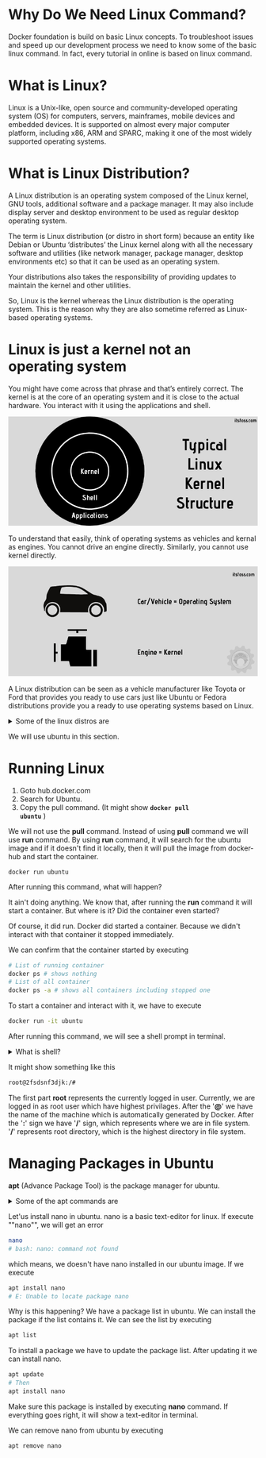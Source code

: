 # Why Do We Need Linux Command?
Docker foundation is build on basic Linux concepts. To troubleshoot issues and speed up our development process we need to know some of the basic linux command. In fact, every tutorial in online is based on linux command.

# What is Linux?
Linux is a Unix-like, open source and community-developed operating system (OS) for computers, servers, mainframes, mobile devices and embedded devices. It is supported on almost every major computer platform, including x86, ARM and SPARC, making it one of the most widely supported operating systems.

# What is Linux Distribution?
A Linux distribution is an operating system composed of the Linux kernel, GNU tools, additional software and a package manager. It may also include display server and desktop environment to be used as regular desktop operating system.

The term is Linux distribution (or distro in short form) because an entity like Debian or Ubuntu ‘distributes’ the Linux kernel along with all the necessary software and utilities (like network manager, package manager, desktop environments etc) so that it can be used as an operating system.

Your distributions also takes the responsibility of providing updates to maintain the kernel and other utilities.

So, Linux is the kernel whereas the Linux distribution is the operating system. This is the reason why they are also sometime referred as Linux-based operating systems.

# Linux is just a kernel not an operating system
You might have come across that phrase and that’s entirely correct. The kernel is at the core of an operating system and it is close to the actual hardware. You interact with it using the applications and shell.

![linux_structure](distro1.webp)

To understand that easily, think of operating systems as vehicles and kernal as engines. You cannot drive an engine directly. Similarly, you cannot use kernel directly.

![linux_kernel](distro2.png)

A Linux distribution can be seen as a vehicle manufacturer like Toyota or Ford that provides you ready to use cars just like Ubuntu or Fedora distributions provide you a ready to use operating systems based on Linux.

<details>
<summary>
Some of the linux distros are
</summary>

- Ubuntu
- Debian
- Alpine
- Fedora
- CentOS
</details>

We will use ubuntu in this section.

# Running Linux
1. Goto hub.docker.com
2. Search for Ubuntu.
3. Copy the pull command. (It might show <code>**docker pull ubuntu**</code> )

We will not use the **pull** command. Instead of using **pull** command we will use **run** command. By using **run** command, it will search for the ubuntu image and if it doesn't find it locally, then it will pull the image from docker-hub and start the container.
```
docker run ubuntu
```
After running this command, what will happen?

It ain't doing anything. We know that, after running the **run** command it will start a container. But where is it? Did the container even started?

Of course, it did run. Docker did started a container. Because we didn't interact with that container it stopped immediately.

We can confirm that the container started by executing
```sh
# List of running container
docker ps # shows nothing
# List of all container
docker ps -a # shows all containers including stopped one
```

To start a container and interact with it, we have to execute
```sh
docker run -it ubuntu
```
After running this command, we will see a shell prompt in terminal.
<details>
<summary>What is shell?</summary>

```
A shell is a program that takes our command and pass it to the operating system for execution.
```
</details>

It might show something like this
```sh
root@2fsdsnf3djk:/# 
```
The first part **root** represents the currently logged in user. Currently, we are logged in as root user which have highest privilages. After the '**@**' we have the name of the machine which is automatically generated by Docker. After the '**:**' sign we have '**/**' sign, which represents where we are in file system. '**/**' represents root directory, which is the highest directory in file system.

# Managing Packages in Ubuntu
**apt** (Advance Package Tool) is the package manager for ubuntu.
<details>
<summary>Some of the apt commands are</summary>

```sh
  list - list packages based on package names
  search - search in package descriptions
  show - show package details
  install - install packages
  reinstall - reinstall packages
  remove - remove packages
  autoremove - Remove automatically all unused packages
  update - update list of available packages
  upgrade - upgrade the system by installing/upgrading packages
  full-upgrade - upgrade the system by removing/installing/upgrading packages
  edit-sources - edit the source information file
  satisfy - satisfy dependency strings
```
</details>

Let'us install nano in ubuntu. nano is a basic text-editor for linux. If execute ""nano"", we will get an error
```sh
nano
# bash: nano: command not found
```
which means, we doesn't have nano installed in our ubuntu image. If we execute 
```sh
apt install nano
# E: Unable to locate package nano
```
Why is this happening? We have a package list in ubuntu. We can install the package if the list contains it. We can see the list by executing
```sh
apt list
```
To install a package we have to update the package list. After updating it we can install nano. 
```sh
apt update
# Then
apt install nano
```
Make sure this package is installed by executing **nano** command. If everything goes right, it will show a text-editor in terminal.

We can remove nano from ubuntu by executing
```
apt remove nano
```